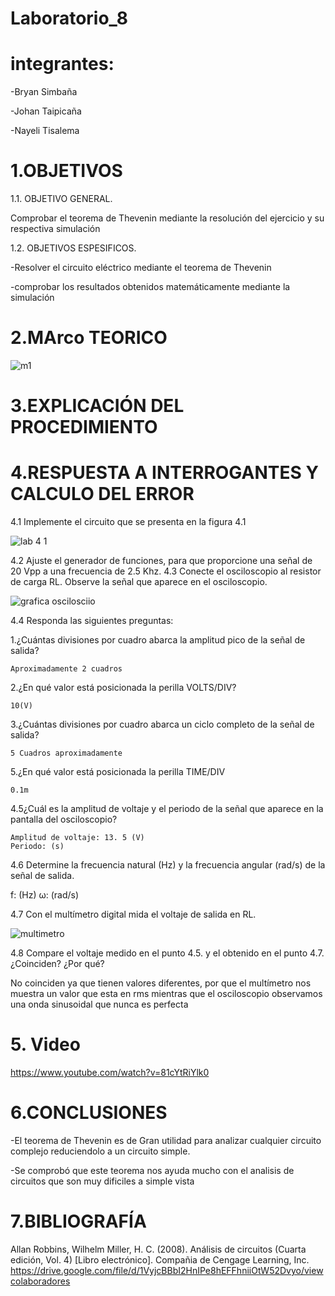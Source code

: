 
# Laboratorio_8

# integrantes:

-Bryan Simbaña

-Johan Taipicaña

-Nayeli Tisalema

# 1.OBJETIVOS

1.1. OBJETIVO GENERAL.

Comprobar el teorema de Thevenin mediante la resolución del ejercicio y su respectiva simulación

1.2. OBJETIVOS ESPESIFICOS.

-Resolver el circuito eléctrico mediante el teorema de Thevenin

-comprobar los resultados obtenidos matemáticamente  mediante la simulación 

# 2.MArco TEORICO

![m1](https://user-images.githubusercontent.com/85522189/132277599-0404c38e-e476-424f-9a23-b62afc7944b9.PNG)

# 3.EXPLICACIÓN DEL PROCEDIMIENTO


# 4.RESPUESTA A INTERROGANTES Y CALCULO DEL ERROR

4.1	Implemente el circuito que se presenta en la figura 4.1

![lab 4 1](https://user-images.githubusercontent.com/81887698/132283451-313ea32d-0610-48b6-ba0b-c2157d8ce943.PNG)

4.2 Ajuste el generador de funciones, para que proporcione una señal de 20 Vpp a una frecuencia de 2.5 Khz.
4.3	Conecte el osciloscopio al resistor de carga RL. Observe la señal que aparece en el osciloscopio.

![grafica oscilosciio](https://user-images.githubusercontent.com/81887698/132283461-16742220-35e9-493b-a94a-d1a3914e2dff.PNG)


4.4	Responda las siguientes preguntas:
  
  1.¿Cuántas divisiones por cuadro abarca la amplitud pico de la señal de salida?
    
    Aproximadamente 2 cuadros
  
  2.¿En qué valor está posicionada la perilla VOLTS/DIV?
    
    10(V)
    
  3.¿Cuántas divisiones por cuadro abarca un ciclo completo de la señal de salida?
  
    5 Cuadros aproximadamente
    
  5.¿En qué valor está posicionada la perilla TIME/DIV
  
    0.1m
    
4.5¿Cuál es la amplitud de voltaje y el periodo de la señal que aparece en la pantalla del osciloscopio?

    Amplitud de voltaje: 13. 5 (V) 
    Periodo: (s)
    
4.6 Determine la frecuencia natural (Hz) y la frecuencia angular (rad/s) de la señal de salida.

  f:		(Hz)
  ω:	(rad/s)
  
4.7	Con el multímetro digital mida el voltaje de salida en RL.

![multimetro](https://user-images.githubusercontent.com/81887698/132283471-ba4e68dd-0833-466f-9fcb-059c548beec8.PNG)


4.8	Compare el voltaje medido en el punto 4.5. y el obtenido en el punto 4.7.
¿Coinciden?	¿Por qué?

No coinciden ya que tienen valores diferentes, por que el multímetro nos muestra un valor que esta en rms
mientras que el osciloscopio observamos una onda sinusoidal que nunca es perfecta

# 5. Video 

https://www.youtube.com/watch?v=81cYtRiYlk0

# 6.CONCLUSIONES

-El teorema de Thevenin es de Gran utilidad para analizar cualquier circuito complejo reduciendolo a un circuito simple.

-Se comprobó que este teorema nos ayuda mucho con el analisis de circuitos que son muy dificiles a simple vista

# 7.BIBLIOGRAFÍA 

Allan Robbins, Wilhelm Miller, H. C. (2008). Análisis de circuitos (Cuarta edición, Vol. 4) [Libro electrónico]. Compañia de Cengage Learning, Inc. https://drive.google.com/file/d/1VyjcBBbI2HnIPe8hEFFhniiOtW52Dvyo/viewcolaboradores
